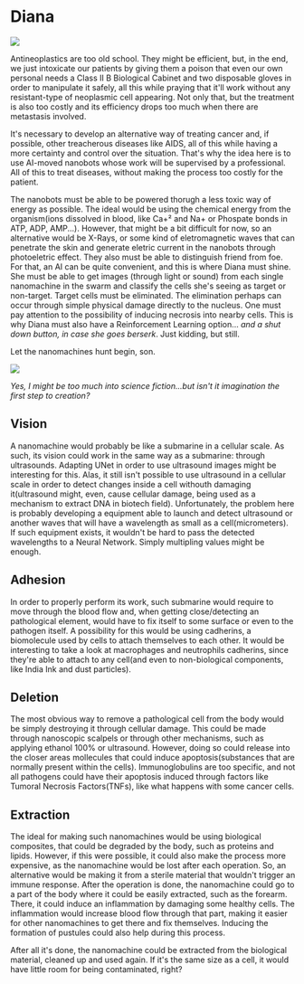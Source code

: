 # Diana

![](https://user-images.githubusercontent.com/28028007/175139441-bcae64d1-3661-4e95-91e0-402d2986ed54.png)

Antineoplastics are too old school. They might be efficient, but, in the end, we just intoxicate our patients by giving them a poison that even our own personal needs a Class II B Biological Cabinet and two disposable gloves in order to manipulate it safely, all this while praying that it'll work without any resistant-type of neoplasmic cell appearing.
Not only that, but the treatment is also too costly and its efficiency drops too much when there are metastasis involved.

It's necessary to develop an alternative way of treating cancer and, if possible, other treacherous diseases like AIDS, all of this while having a more certainty and control over the situation.
That's why the idea here is to use AI-moved nanobots whose work will be supervised by a professional. All of this to treat diseases, without making the process too costly for the patient.

The nanobots must be able to be powered thorugh a less toxic way of energy as possible. The ideal would be using the chemical energy from the organism(ions dissolved in blood, like Ca+² and Na+ or Phospate bonds in ATP, ADP, AMP...). However, that might be a bit difficult for now, so an alternative would be X-Rays, or some kind of eletromagnetic waves that can penetrate the skin and generate eletric current in the nanobots through photoeletric effect.
They also must be able to distinguish friend from foe. For that, an AI can be quite convenient, and this is where Diana must shine. She must be able to get images (through light or sound) from each single nanomachine in the swarm and classify the cells she's seeing as target or non-target. Target cells must be eliminated.
The elimination perhaps can occur through simple physical damage directly to the nucleus. One must pay attention to the possibility of inducing necrosis into nearby cells. This is why Diana must also have a Reinforcement Learning option... *and a shut down button, in case she goes berserk*. Just kidding, but still.


Let the nanomachines hunt begin, son.

![](https://user-images.githubusercontent.com/28028007/175126621-d731ccbf-1ef9-4815-b350-2eb8f8dae57b.png)

*Yes, I might be too much into science fiction...but isn't it imagination the first step to creation?*



## Vision

A nanomachine would probably be like a submarine in a cellular scale. As such, its vision could work in the same way as a submarine: through ultrasounds.
Adapting UNet in order to use ultrasound images might be interesting for this. Alas, it still isn't possible to use ultrasound in a cellular scale in order to detect changes inside a cell withouth damaging it(ultrasound might, even, cause cellular damage, being used as a mechanism to extract DNA in biotech field).
Unfortunately, the problem here is probably developing a equipment able to launch and detect ultrasound or another waves that will have a wavelength as small as a cell(micrometers). If such equipment exists, it wouldn't be hard to pass the detected wavelengths to a Neural Network. Simply multipling values might be enough.

## Adhesion

In order to properly perform its work, such submarine would require to move through the blood flow and, when getting close/detecting an pathological element, would have to fix itself to some surface or even to the pathogen itself. A possibility for this would be using cadherins, a biomolecule used by cells to attach themselves to each other. It would be interesting to take a look at macrophages and neutrophils cadherins, since they're able to attach to any cell(and even to non-biological components, like India Ink and dust particles).

## Deletion

The most obvious way to remove a pathological cell from the body would be simply destroying it through cellular damage. This could be made through nanoscopic scalpels or through other mechanisms, such as applying ethanol 100% or ultrasound. However, doing so could release into the closer areas mollecules that could induce apoptosis(substances that are normally present within the cells).
Immunoglobulins are too specific, and not all pathogens could have their apoptosis induced through factors like Tumoral Necrosis Factors(TNFs), like what happens with some cancer cells.

## Extraction

The ideal for making such nanomachines would be using biological composites, that could be degraded by the body, such as proteins and lipids. However, if this were possible, it could also make the process more expensive, as the nanomachine would be lost after each operation.
So, an alternative would be making it from a sterile material that wouldn't trigger an immune response. After the operation is done, the nanomachine could go to a part of the body where it could be easily extracted, such as the forearm. There, it could induce an inflammation by damaging some healthy cells. The inflammation would increase blood flow through that part, making it easier for other nanomachines to get there and fix themselves. Inducing the formation of pustules could also help during this process.

After all it's done, the nanomachine could be extracted from the biological material, cleaned up and used again. If it's the same size as a cell, it would have little room for being contaminated, right?
